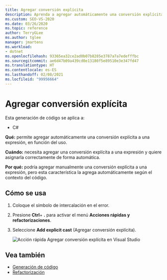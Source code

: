 ```yaml
---
title: Agregar conversión explícita
description: Aprenda a agregar automáticamente una conversión explícita a una expresión basada en el contexto del código.
ms.custom: SEO-VS-2020
ms.date: 03/26/2020
ms.topic: reference
author: TerryGLee
ms.author: tglee
manager: jmartens
ms.workload:
- dotnet
ms.openlocfilehash: 93365ea32ce2ad0b07b8285e3787a7a7edefffbc
ms.sourcegitcommit: ae6d47b09a439cd0e13180f5e89510e3e347fd47
ms.translationtype: HT
ms.contentlocale: es-ES
ms.lasthandoff: 02/08/2021
ms.locfileid: "99956664"
---
```

# <a name="add-explicit-cast"></a>Agregar conversión explícita

Esta generación de código se aplica a:

- C#

**Qué:** permite agregar automáticamente una conversión explícita a una expresión, en función del uso.

**Cuándo:** necesita agregar una conversión explícita a una expresión y quiere asignarla correctamente de forma automática.

**Por qué:** podría agregar manualmente una conversión explícita a una expresión, pero esta característica la agrega automáticamente según el contexto del código.

## <a name="how-to-use-it"></a>Cómo se usa

1. Coloque el símbolo de intercalación en el error.
2. Presione **Ctrl**+ **.** para activar el menú **Acciones rápidas y refactorizaciones**.
3. Seleccione **Add explicit cast** (Agregar conversión explícita).

   ![Acción rápida Agregar conversión explícita en Visual Studio](media/add-explicit-cast.png)

## <a name="see-also"></a>Vea también

- [Generación de código](../code-generation-in-visual-studio.md)
- [Refactorización](../refactoring-in-visual-studio.md)

